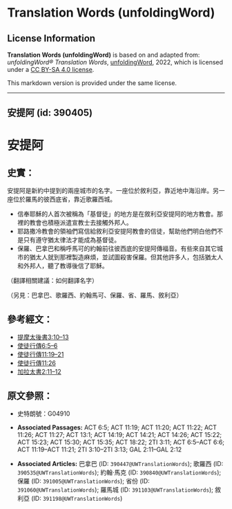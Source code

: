 # Translation Words (unfoldingWord)

## License Information

**Translation Words (unfoldingWord)** is based on and adapted from: _unfoldingWord® Translation Words_, [unfoldingWord](https://unfoldingword.org/utw), 2022, which is licensed under a [CC BY-SA 4.0 license](https://creativecommons.org/licenses/by-sa/4.0/legalcode.en).

This markdown version is provided under the same license.



--------------------------------

## 安提阿 (id: 390405)

安提阿
===

史實：
---

安提阿是新約中提到的兩座城市的名字。一座位於敘利亞，靠近地中海沿岸。另一座位於羅馬的彼西底省，靠近歌羅西城。

* 信奉耶穌的人首次被稱為「基督徒」的地方是在敘利亞安提阿的地方教會。那裡的教會也積極派遣宣教士去接觸外邦人。
* 耶路撒冷教會的領袖們寫信給敘利亞安提阿教會的信徒，幫助他們明白他們不是只有遵守猶太律法才能成為基督徒。
* 保羅、巴拿巴和稱呼馬可的約翰前往彼西底的安提阿傳福音。有些來自其它城市的猶太人就到那裡製造麻煩，並試圖殺害保羅。但其他許多人，包括猶太人和外邦人，聽了教導後信了耶穌。

（翻譯相關建議：如何翻譯名字）

（另見：巴拿巴、歌羅西、約翰馬可、保羅、省、羅馬、敘利亞）

參考經文：
-----

* [提摩太後書3:10–13](https://ref.ly/2Tim3:10-2Tim3:13)
* [使徒行傳6:5–6](https://ref.ly/Acts6:5-Acts6:6)
* [使徒行傳11:19–21](https://ref.ly/Acts11:19-Acts11:21)
* [使徒行傳11:26](https://ref.ly/Acts11:26)
* [加拉太書2:11–12](https://ref.ly/Gal2:11-Gal2:12)

原文參照：
-----

* 史特朗號：G04910

* **Associated Passages:** ACT 6:5; ACT 11:19; ACT 11:20; ACT 11:22; ACT 11:26; ACT 11:27; ACT 13:1; ACT 14:19; ACT 14:21; ACT 14:26; ACT 15:22; ACT 15:23; ACT 15:30; ACT 15:35; ACT 18:22; 2TI 3:11; ACT 6:5–ACT 6:6; ACT 11:19–ACT 11:21; 2TI 3:10–2TI 3:13; GAL 2:11–GAL 2:12
* **Associated Articles:** 巴拿巴 (ID: `390447@UWTranslationWords`); 歌羅西 (ID: `390535@UWTranslationWords`); 約翰·馬克 (ID: `390840@UWTranslationWords`); 保羅 (ID: `391005@UWTranslationWords`); 省份 (ID: `391060@UWTranslationWords`); 羅馬城 (ID: `391103@UWTranslationWords`); 敘利亞 (ID: `391198@UWTranslationWords`)

